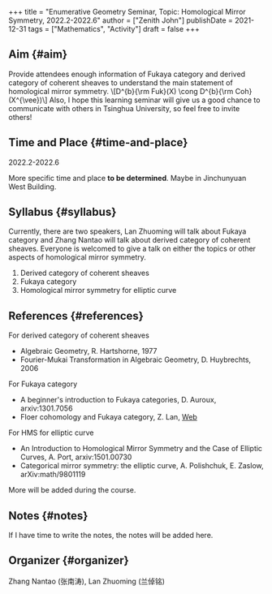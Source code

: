 +++
title = "Enumerative Geometry Seminar, Topic: Homological Mirror Symmetry, 2022.2-2022.6"
author = ["Zenith John"]
publishDate = 2021-12-31
tags = ["Mathematics", "Activity"]
draft = false
+++

## Aim {#aim}

Provide attendees enough information of Fukaya category and derived category of coherent sheaves to understand the main statement of homological mirror symmetry.
\\[D^{b}{\rm Fuk}(X) \cong D^{b}{\rm Coh}(X^{\vee})\\]
Also, I hope this learning seminar will give us a good chance to communicate with others in Tsinghua University, so feel free to invite others!


## Time and Place {#time-and-place}

2022.2-2022.6

More specific time and place **to be determined**. Maybe in Jinchunyuan West Building.


## Syllabus {#syllabus}

Currently, there are two speakers, Lan Zhuoming will talk about Fukaya category and Zhang Nantao will talk about derived category of coherent sheaves. Everyone is welcomed to give a talk on either the topics or other aspects of homological mirror symmetry.

1.  Derived category of coherent sheaves
2.  Fukaya category
3.  Homological mirror symmetry for elliptic curve


## References {#references}

For derived category of coherent sheaves

-   Algebraic Geometry, R. Hartshorne, 1977
-   Fourier-Mukai Transformation in Algebraic Geometry, D. Huybrechts, 2006

For Fukaya category

-   A beginner's introduction to Fukaya categories, D. Auroux, arxiv:1301.7056
-   Floer cohomology and Fukaya category, Z. Lan, [Web](https://math.uchicago.edu/~may/REU2020/REUPapers/Lan,Zhuoming.pdf)

For HMS for elliptic curve

-   An Introduction to Homological Mirror Symmetry and the Case of Elliptic Curves, A. Port, arxiv:1501.00730
-   Categorical mirror symmetry: the elliptic curve, A. Polishchuk, E. Zaslow, arXiv:math/9801119

More will be added during the course.


## Notes {#notes}

If I have time to write the notes, the notes will be added here.


## Organizer {#organizer}

Zhang Nantao (张南涛), Lan Zhuoming (兰倬铭)
